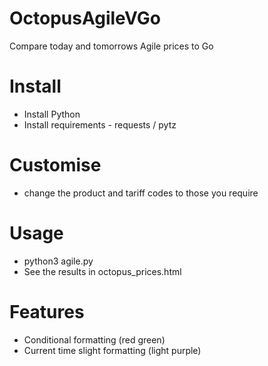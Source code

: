 # OctopusAgileVGo
Compare today and tomorrows Agile prices to Go

# Install
* Install Python
* Install requirements - requests / pytz

# Customise
* change the product and tariff codes to those you require

# Usage
* python3 agile.py
* See the results in octopus_prices.html

# Features
* Conditional formatting (red green)
* Current time slight formatting (light purple)

